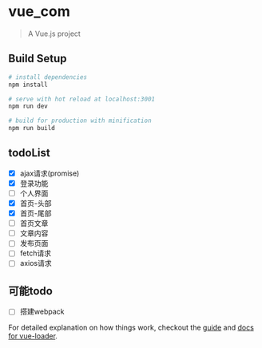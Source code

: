 # vue_com

> A Vue.js project

## Build Setup

``` bash
# install dependencies
npm install

# serve with hot reload at localhost:3001
npm run dev

# build for production with minification
npm run build

```

## todoList
- [x] ajax请求(promise)
- [x] 登录功能
- [ ] 个人界面
- [x] 首页-头部
- [x] 首页-尾部
- [ ] 首页文章
- [ ] 文章内容
- [ ] 发布页面
- [ ] fetch请求
- [ ] axios请求

## 可能todo
- [ ] 搭建webpack

For detailed explanation on how things work, checkout the [guide](http://vuejs-templates.github.io/webpack/) and [docs for vue-loader](http://vuejs.github.io/vue-loader).
